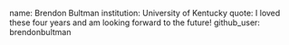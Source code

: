name: Brendon Bultman
institution: University of Kentucky
quote: I loved these four years and am looking forward to the future!
github_user: brendonbultman
